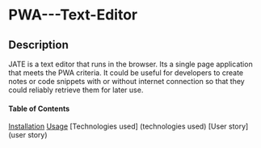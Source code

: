 # PWA---Text-Editor
## Description
JATE is a text editor that runs in the browser. Its a single page application that meets the PWA criteria. It could be useful for developers to create notes or code snippets with or without internet connection so that they could reliably retrieve them for later use.

#### Table of Contents

[Installation](installation)
[Usage](usage)
[Technologies used] (technologies used)
[User story] (user story)
